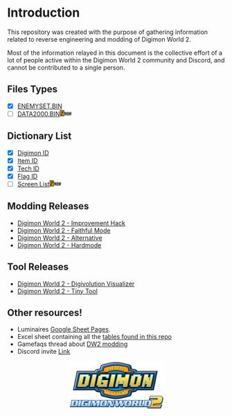 # Introduction
This repository was created with the purpose of gathering information related to reverse engineering and modding of Digimon World 2.

Most of the information relayed in this document is the collective effort of a lot of people active within the Digimon World 2 community and Discord, and cannot be contributed to a single person.

## Files Types
- [x] [ENEMYSET.BIN](./DMW2/DATAFILE/ENEMYSET.md)
- [ ] [DATA2000.BIN](./DMW2/CITY/DATA2000.md)<img src="imagens/new.gif" width="30" height="14"/>

## Dictionary List
- [x] [Digimon ID](./DMW2/Dictionary/Digimon.md)
- [x] [Item ID](./DMW2/Dictionary/Item.md)
- [x] [Tech ID](./DMW2/Dictionary/Tech.md)
- [x] [Flag ID](./DMW2/Dictionary/Flag.md)
- [ ] [Screen List](./DMW2/Dictionary/Screen.md)<img src="imagens/new.gif" width="30" height="14"/>

## Modding Releases
* [Digimon World 2 - Improvement Hack](https://www.romhacking.net/hacks/2587/)
* [Digimon World 2 - Faithful Mode](https://www.romhacking.net/hacks/7540/)
* [Digimon World 2 - Alternative](https://www.romhacking.net/hacks/7272/)
* [Digimon World 2 - Hardmode](https://www.romhacking.net/hacks/5358/)

## Tool Releases
* [Digimon World 2 - Digivolution Visualizer](https://www.romhacking.net/utilities/1727/)
* [Digimon World 2 - Tiny Tool](https://www.romhacking.net/utilities/1723)

## Other resources!

* Luminaires [Google Sheet Pages](https://docs.google.com/spreadsheets/d/1UiDU4MsSfxO1vhpK6err1KsLRZM53JUOuYqYhfEFp8o/edit#gid=1090520331).
* Excel sheet containing all the [tables found in this repo](https://onedrive.live.com/view.aspx?resid=B76DE694BAB9BB32!1990&ithint=file%2cxlsx&authkey=!AH_tXa42X9h_zBY )
* Gamefaqs thread about [DW2 modding](https://gamefaqs.gamespot.com/boards/437339-digimon-world-2/77216807)
* Discord invite [Link](https://discord.gg/EKkaFQG)

<p align="center">
<a href="index.html"><img src="imagens/logo.png" align="center" alt="Back to Index" width="224" height="112"/></a>
</p>
